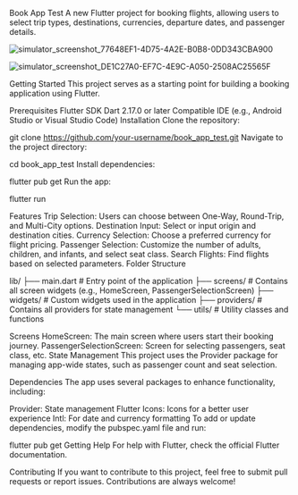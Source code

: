 Book App Test
A new Flutter project for booking flights, allowing users to select trip types, destinations, currencies, departure dates, and passenger details.

![simulator_screenshot_77648EF1-4D75-4A2E-B0B8-0DD343CBA900](https://github.com/user-attachments/assets/594c6ea9-2ac1-46fc-9097-b3f6bc6f47b0)

![simulator_screenshot_DE1C27A0-EF7C-4E9C-A050-2508AC25565F](https://github.com/user-attachments/assets/1853d22e-9573-4b05-8897-1b4803404b86)

Getting Started
This project serves as a starting point for building a booking application using Flutter.

Prerequisites
Flutter SDK
Dart 2.17.0 or later
Compatible IDE (e.g., Android Studio or Visual Studio Code)
Installation
Clone the repository:


git clone https://github.com/your-username/book_app_test.git
Navigate to the project directory:



cd book_app_test
Install dependencies:

flutter pub get
Run the app:


flutter run

Features
Trip Selection: Users can choose between One-Way, Round-Trip, and Multi-City options.
Destination Input: Select or input origin and destination cities.
Currency Selection: Choose a preferred currency for flight pricing.
Passenger Selection: Customize the number of adults, children, and infants, and select seat class.
Search Flights: Find flights based on selected parameters.
Folder Structure


lib/
├── main.dart                # Entry point of the application
├── screens/                 # Contains all screen widgets (e.g., HomeScreen, PassengerSelectionScreen)
├── widgets/                 # Custom widgets used in the application
├── providers/               # Contains all providers for state management
└── utils/                   # Utility classes and functions

Screens
HomeScreen: The main screen where users start their booking journey.
PassengerSelectionScreen: Screen for selecting passengers, seat class, etc.
State Management
This project uses the Provider package for managing app-wide states, such as passenger count and seat selection.

Dependencies
The app uses several packages to enhance functionality, including:

Provider: State management
Flutter Icons: Icons for a better user experience
Intl: For date and currency formatting
To add or update dependencies, modify the pubspec.yaml file and run:

flutter pub get
Getting Help
For help with Flutter, check the official Flutter documentation.

Contributing
If you want to contribute to this project, feel free to submit pull requests or report issues. Contributions are always welcome!
